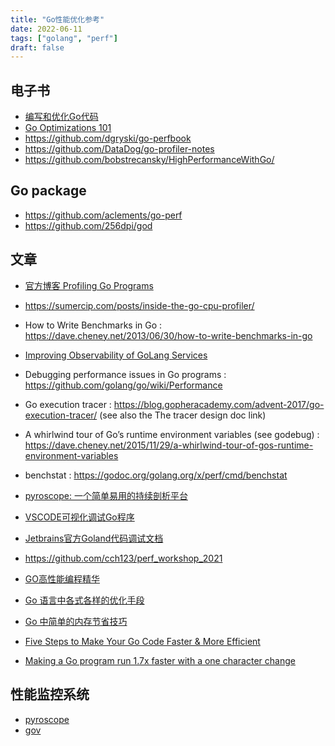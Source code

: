 ```yaml
---
title: "Go性能优化参考"
date: 2022-06-11
tags: ["golang", "perf"]
draft: false
---
```



## 电子书

+ [编写和优化Go代码](https://github.com/dgryski/go-perfbook)
+ [Go Optimizations 101](https://go101.org/optimizations/101.html)
+ https://github.com/dgryski/go-perfbook
+ https://github.com/DataDog/go-profiler-notes
+ https://github.com/bobstrecansky/HighPerformanceWithGo/

## Go package

+ https://github.com/aclements/go-perf
+ https://github.com/256dpi/god

## 文章

+ [官方博客 Profiling Go Programs](https://go.dev/blog/pprof)

+ https://sumercip.com/posts/inside-the-go-cpu-profiler/

+ How to Write Benchmarks in Go : https://dave.cheney.net/2013/06/30/how-to-write-benchmarks-in-go
+ [Improving Observability of GoLang Services](https://flow.com/engineering-blogs/golang-services-improving-observability)
+ Debugging performance issues in Go programs : https://github.com/golang/go/wiki/Performance
+ Go execution tracer : https://blog.gopheracademy.com/advent-2017/go-execution-tracer/ (see also the The tracer design doc link)
+ A whirlwind tour of Go’s runtime environment variables (see godebug) : https://dave.cheney.net/2015/11/29/a-whirlwind-tour-of-gos-runtime-environment-variables
+ benchstat : https://godoc.org/golang.org/x/perf/cmd/benchstat
+ [pyroscope: 一个简单易用的持续剖析平台](https://colobu.com/2022/01/27/pyroscope-a-continuous-profiling-platform/)
+ [VSCODE可视化调试Go程序](https://mp.weixin.qq.com/s/pmNCkj55UeCx2LosjF9mjA)
+ [Jetbrains官方Goland代码调试文档](https://www.jetbrains.com/help/go/debugging-code.html)
+ https://github.com/cch123/perf_workshop_2021
+ [GO高性能编程精华](https://zhuanlan.zhihu.com/p/482107438)
+ [Go 语言中各式各样的优化手段](https://zhuanlan.zhihu.com/p/403417640)
+ [Go 中简单的内存节省技巧](https://mp.weixin.qq.com/s/iaYpz51xe45RJfNWPyIqHw)
+ [Five Steps to Make Your Go Code Faster & More Efficient](https://docs.google.com/presentation/d/1MD_Vlb9d32aMDPu9MOlyVO796mK1Y6GrRcXOl63C7g4/edit?usp=sharing)
+ [Making a Go program run 1.7x faster with a one character change](https://hmarr.com/blog/go-allocation-hunting/)

## 性能监控系统

+ [pyroscope](https://pyroscope.io)
+ [gov](https://github.com/256dpi/gov)